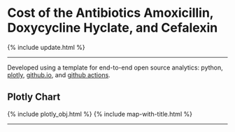 <script src="https://cdn.plot.ly/plotly-latest.min.js"></script>

# Cost of the Antibiotics Amoxicillin, Doxycycline Hyclate, and Cefalexin 

{% include update.html %}

<hr class="nhsuk-u-margin-top-0 nhsuk-u-margin-bottom-6">

Developed using a template for end-to-end open source analytics: python, [plotly](https://plotly.com/python/), [github.io](https://pages.github.com/), and [github actions](https://github.com/features/actions).

## Plotly Chart

{% include plotly_obj.html %}
{% include map-with-title.html %}

<hr class="nhsuk-u-margin-top-0 nhsuk-u-margin-bottom-6">
